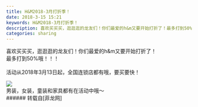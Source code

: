 ```yaml
---
title: H&M2018-3月打折季！
date: 2018-3-15 15:21
keywords: H&M2018-3月打折季！
description: 喜欢买买买，逛逛逛的龙友们！你们最爱的h&m又要开始打折了！最多打到50%哦！！！活动从2018年3月13日起，全国连锁店都有哦，要买要快！男装，女装，童装和家具都有在活动中哦～
categories: sharing
---
```

<td class="t_f" id="postmessage_1189049">

喜欢买买买，逛逛逛的龙友们！你们最爱的h&amp;m又要开始打折了！<br/>
最多打到50%哦！！！<br/>
<br/>
活动从2018年3月13日起，全国连锁店都有哦，要买要快！<br/>

<img aid="787277" data-cf-modified-d8b113caaf5fb0573cdf6ad4-="" file="data/attachment/forum/201803/15/151557fw380ee3iewzpe00.jpg.thumb.jpg" id="aimg_787277" inpost="1" onclick="" onmouseover="" src="http://www.flw.ph/data/attachment/forum/201803/15/151557fw380ee3iewzpe00.jpg" style="cursor:pointer" zoomfile="data/attachment/forum/201803/15/151557fw380ee3iewzpe00.jpg"/>


<br/>
男装，女装，童装和家具都有在活动中哦～<br/>
</td>
###### 转载自[菲龙网]